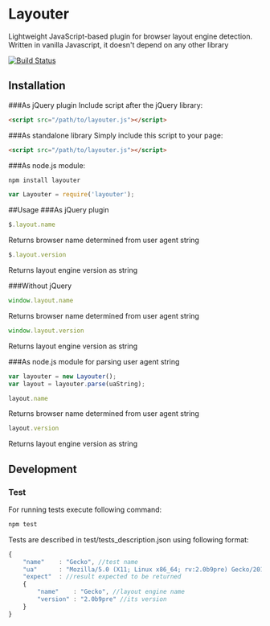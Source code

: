 # Layouter
Lightweight JavaScript-based plugin for browser layout engine detection. Written in vanilla Javascript, it doesn't depend on any other library

[![Build Status](https://travis-ci.org/djachenko/layouter.svg?branch=master)](https://travis-ci.org/djachenko/layouter)

## Installation
###As jQuery plugin
Include script after the jQuery library:
```html
<script src="/path/to/layouter.js"></script>
```

###As standalone library
Simply include this script to your page:
```html
<script src="/path/to/layouter.js"></script>
```

###As node.js module:
```sh
npm install layouter
```
```js
var Layouter = require('layouter');
```

##Usage
###As jQuery plugin
```js
$.layout.name
```
Returns browser name determined from user agent string

```js
$.layout.version
```
Returns layout engine version as string

###Without jQuery
```js
window.layout.name
```
Returns browser name determined from user agent string

```js
window.layout.version
```
Returns layout engine version as string

###As node.js module for parsing user agent string
```js
var layouter = new Layouter();
var layout = layouter.parse(uaString);
```

```js
layout.name
```
Returns browser name determined from user agent string

```js
layout.version
```
Returns layout engine version as string

## Development
### Test
For running tests execute following command:
```sh
npm test
```
Tests are described in test/tests_description.json using following format:
```js
{
    "name"    : "Gecko", //test name
    "ua"      : "Mozilla/5.0 (X11; Linux x86_64; rv:2.0b9pre) Gecko/20110111 Firefox/4.0b9pre", //user agent string which will be passed as parameter to Layouter.parse()
    "expect"  : //result expected to be returned
    {
        "name"    : "Gecko", //layout engine name
        "version" : "2.0b9pre" //its version
    }
}
```

